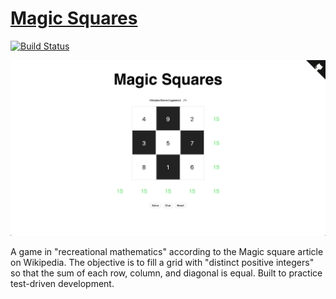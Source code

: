 # [Magic Squares](https://magic-squares.surge.sh)

[![Build Status](https://travis-ci.org/bantuist/magic-squares.svg?branch=master)](https://travis-ci.org/bantuist/magic-squares)

![Magic Squares](./screenshot.png)

A game in "recreational mathematics" according to the Magic square article on Wikipedia. The objective is to fill a grid with "distinct positive integers" so that the sum of each row, column, and diagonal is equal. Built to practice test-driven development.

